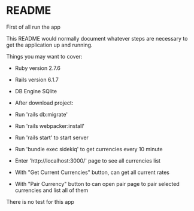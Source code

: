 # README

First of all run the app


This README would normally document whatever steps are necessary to get the
application up and running.

Things you may want to cover:

* Ruby version 2.7.6

* Rails version 6.1.7

* DB Engine SQlite

* After download project:
* Run 'rails db:migrate'
* Run 'rails webpacker:install'
* Run 'rails start' to start server
* Run 'bundle exec sidekiq' to get currencies every 10 minute

* Enter 'http://localhost:3000/' page to see all currencies list
* With "Get Current Currencies" button, can get all current rates
* With "Pair Currency" button to can open pair page to pair selected currencies and list all of them

There is no test for this app